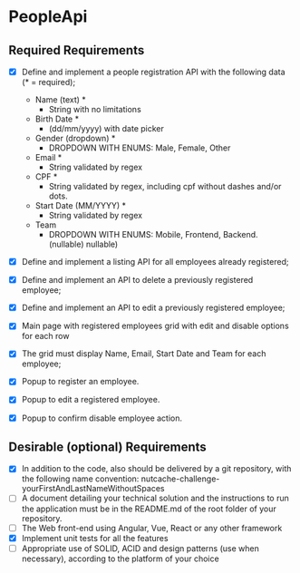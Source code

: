 # PeopleApi
## Required Requirements
- [x] Define and implement a people registration API with the following data (* = required);
  - Name (text) * 
    - String with no limitations
  - Birth Date * 
    - (dd/mm/yyyy) with date picker
  - Gender (dropdown) * 
    - DROPDOWN WITH ENUMS: Male, Female, Other
  - Email *
    - String validated by regex
  - CPF *
    - String validated by regex, including cpf without dashes and/or dots. 
  - Start Date (MM/YYYY) * 
    - String validated by regex
  - Team 
    - DROPDOWN WITH ENUMS: Mobile, Frontend, Backend. (nullable) 
nullable) 
- [x] Define and implement a listing API for all employees already registered; 
- [x] Define and implement an API to delete a previously registered employee; 
- [x] Define and implement an API to edit a previously registered employee; 
- [x] Main page with registered employees grid with edit and disable options for each row 
- [x] The grid must display Name, Email, Start Date and Team for each employee; 
- [x] Popup to register an employee. 
- [x] Popup to edit a registered employee. 
- [x] Popup to confirm disable employee action.



## Desirable (optional) Requirements
- [x] In addition to the code, also should be delivered by a git repository, with the following 
name convention: nutcache-challenge-yourFirstAndLastNameWithoutSpaces 
- [ ] A document detailing your technical solution and the instructions to run the 
application must be in the README.md of the root folder of your repository. 
- [ ] The Web front-end using Angular, Vue, React or any other framework 
- [x] Implement unit tests for all the features 
- [ ] Appropriate use of SOLID, ACID and design patterns (use when necessary), according to 
the platform of your choice